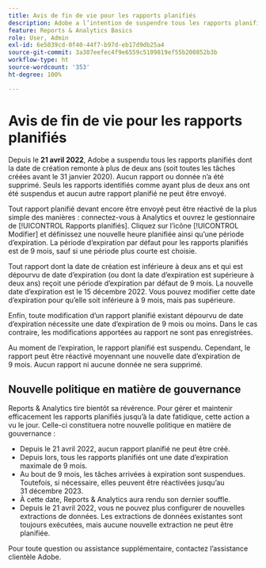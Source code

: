 ```yaml
---
title: Avis de fin de vie pour les rapports planifiés
description: Adobe a l’intention de suspendre tous les rapports planifiés dont la date de création remonte à plus de deux ans.
feature: Reports & Analytics Basics
role: User, Admin
exl-id: 6e5039cd-0f40-44f7-b97d-eb17d9db25a4
source-git-commit: 3a307eefec4f9e6559c5109819ef55b200852b3b
workflow-type: ht
source-wordcount: '353'
ht-degree: 100%

---
```


# Avis de fin de vie pour les rapports planifiés

Depuis le **21 avril 2022**, Adobe a suspendu tous les rapports planifiés dont la date de création remonte à plus de deux ans (soit toutes les tâches créées avant le 31 janvier 2020). Aucun rapport ou donnée n’a été supprimé. Seuls les rapports identifiés comme ayant plus de deux ans ont été suspendus et aucun autre rapport planifié ne peut être envoyé.

Tout rapport planifié devant encore être envoyé peut être réactivé de la plus simple des manières : connectez-vous à Analytics et ouvrez le gestionnaire de [!UICONTROL Rapports planifiés]. Cliquez sur l’icône [!UICONTROL Modifier] et définissez une nouvelle heure planifiée ainsi qu’une période d’expiration. La période d’expiration par défaut pour les rapports planifiés est de 9 mois, sauf si une période plus courte est choisie.

Tout rapport dont la date de création est inférieure à deux ans et qui est dépourvu de date d’expiration (ou dont la date d’expiration est supérieure à deux ans) reçoit une période d’expiration par défaut de 9 mois. La nouvelle date d’expiration est le 15 décembre 2022. Vous pouvez modifier cette date d’expiration pour qu’elle soit inférieure à 9 mois, mais pas supérieure.

Enfin, toute modification d’un rapport planifié existant dépourvu de date d’expiration nécessite une date d’expiration de 9 mois ou moins. Dans le cas contraire, les modifications apportées au rapport ne sont pas enregistrées.

Au moment de l’expiration, le rapport planifié est suspendu. Cependant, le rapport peut être réactivé moyennant une nouvelle date d’expiration de 9 mois. Aucun rapport ni aucune donnée ne sera supprimé.

## Nouvelle politique en matière de gouvernance

Reports &amp; Analytics tire bientôt sa révérence. Pour gérer et maintenir efficacement les rapports planifiés jusqu’à la date fatidique, cette action a vu le jour. Celle-ci constituera notre nouvelle politique en matière de gouvernance :

* Depuis le 21 avril 2022, aucun rapport planifié ne peut être créé.
* Depuis lors, tous les rapports planifiés ont une date d’expiration maximale de 9 mois.
* Au bout de 9 mois, les tâches arrivées à expiration sont suspendues. Toutefois, si nécessaire, elles peuvent être réactivées jusqu’au 31 décembre 2023.
* À cette date, Reports &amp; Analytics aura rendu son dernier souffle.
* Depuis le 21 avril 2022, vous ne pouvez plus configurer de nouvelles extractions de données. Les extractions de données existantes sont toujours exécutées, mais aucune nouvelle extraction ne peut être planifiée.

Pour toute question ou assistance supplémentaire, contactez l’assistance clientèle Adobe.
